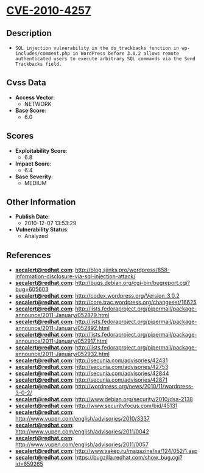 
# [CVE-2010-4257](https://cve.mitre.org/cgi-bin/cvename.cgi?name=CVE-2010-4257)

## Description

- `SQL injection vulnerability in the do_trackbacks function in wp-includes/comment.php in WordPress before 3.0.2 allows remote authenticated users to execute arbitrary SQL commands via the Send Trackbacks field.`

## Cvss Data

- **Access Vector**:
  - NETWORK
- **Base Score**:
  - 6.0

## Scores

- **Exploitability Score**:
  - 6.8
- **Impact Score**:
  - 6.4
- **Base Severity**:
  - MEDIUM

## Other Information

- **Publish Date**:
  - 2010-12-07 13:53:29
- **Vulnerability Status**:
  - Analyzed

## References

- **secalert@redhat.com**: http://blog.sjinks.pro/wordpress/858-information-disclosure-via-sql-injection-attack/
- **secalert@redhat.com**: http://bugs.debian.org/cgi-bin/bugreport.cgi?bug=605603
- **secalert@redhat.com**: http://codex.wordpress.org/Version_3.0.2
- **secalert@redhat.com**: http://core.trac.wordpress.org/changeset/16625
- **secalert@redhat.com**: http://lists.fedoraproject.org/pipermail/package-announce/2011-January/052879.html
- **secalert@redhat.com**: http://lists.fedoraproject.org/pipermail/package-announce/2011-January/052892.html
- **secalert@redhat.com**: http://lists.fedoraproject.org/pipermail/package-announce/2011-January/052917.html
- **secalert@redhat.com**: http://lists.fedoraproject.org/pipermail/package-announce/2011-January/052932.html
- **secalert@redhat.com**: http://secunia.com/advisories/42431
- **secalert@redhat.com**: http://secunia.com/advisories/42753
- **secalert@redhat.com**: http://secunia.com/advisories/42844
- **secalert@redhat.com**: http://secunia.com/advisories/42871
- **secalert@redhat.com**: http://wordpress.org/news/2010/11/wordpress-3-0-2/
- **secalert@redhat.com**: http://www.debian.org/security/2010/dsa-2138
- **secalert@redhat.com**: http://www.securityfocus.com/bid/45131
- **secalert@redhat.com**: http://www.vupen.com/english/advisories/2010/3337
- **secalert@redhat.com**: http://www.vupen.com/english/advisories/2011/0042
- **secalert@redhat.com**: http://www.vupen.com/english/advisories/2011/0057
- **secalert@redhat.com**: http://www.xakep.ru/magazine/xa/124/052/1.asp
- **secalert@redhat.com**: https://bugzilla.redhat.com/show_bug.cgi?id=659265

